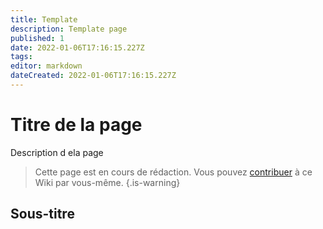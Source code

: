 ```yaml
---
title: Template
description: Template page
published: 1
date: 2022-01-06T17:16:15.227Z
tags: 
editor: markdown
dateCreated: 2022-01-06T17:16:15.227Z
---
```


# Titre de la page
Description d ela page
> Cette page est en cours de rédaction. Vous pouvez [contribuer](/contributeur) à ce Wiki par vous-même.
{.is-warning}

## Sous-titre